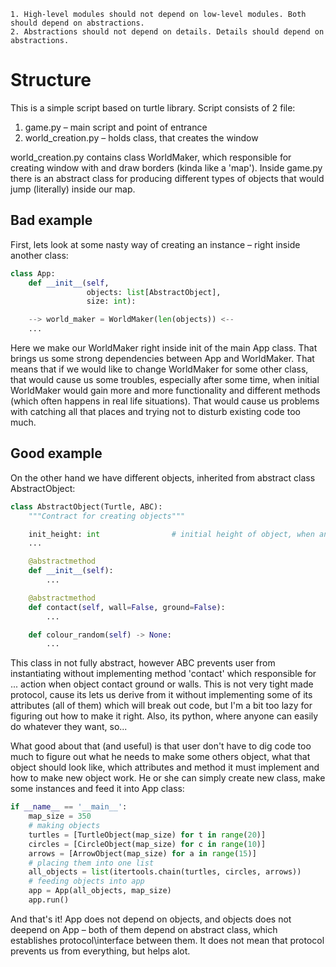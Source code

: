 ```
1. High-level modules should not depend on low-level modules. Both should depend on abstractions.
2. Abstractions should not depend on details. Details should depend on abstractions.
```

# Structure

This is a simple script based on turtle library. Script consists of 2 file:

1. game.py – main script and point of entrance
2. world_creation.py – holds class, that creates the window

world_creation.py contains class WorldMaker, which responsible for creating window with and draw borders
(kinda like a 'map'). Inside game.py there is an abstract class for producing different types of objects
that would jump (literally) inside our map.

## Bad example

First, lets look at some nasty way of creating an instance – right inside another class:

```python
class App:
    def __init__(self,
                 objects: list[AbstractObject],
                 size: int):

    --> world_maker = WorldMaker(len(objects)) <--
    ...
```

Here we make our WorldMaker right inside init of the main App class. That brings us some strong dependencies 
between App and WorldMaker. That means that if we would like to change WorldMaker for some other class, that
would cause us some troubles, especially after some time, when initial WorldMaker would gain more and more
functionality and different methods (which often happens in real life situations). That would cause us problems
with catching all that places and trying not to disturb existing code too much.

## Good example

On the other hand we have different objects, inherited from abstract class AbstractObject:

```python
class AbstractObject(Turtle, ABC):
    """Contract for creating objects"""

    init_height: int                # initial height of object, when animation begins
    ...

    @abstractmethod
    def __init__(self):
        ...

    @abstractmethod
    def contact(self, wall=False, ground=False):
        ...

    def colour_random(self) -> None:
        ...
```

This class in not fully abstract, however ABC prevents user from instantiating without implementing method
'contact' which responsible for ... action when object contact ground or walls. This is not very tight made
protocol, cause its lets us derive from it without implementing some of its attributes (all of them)
which will break out code, but I'm a bit too lazy for figuring out how to make it right. Also, its python,
where anyone can easily do whatever they want, so...

What good about that (and useful) is that user don't have to dig code too much to figure out what he needs to
make some others object, what that object should look like, which attributes and method it must implement and
how to make new object work. He or she can simply create new class, make some instances and feed it into App
class:

```python
if __name__ == '__main__':
    map_size = 350
    # making objects
    turtles = [TurtleObject(map_size) for t in range(20)]
    circles = [CircleObject(map_size) for c in range(10)]
    arrows = [ArrowObject(map_size) for a in range(15)]
    # placing them into one list
    all_objects = list(itertools.chain(turtles, circles, arrows))
    # feeding objects into app
    app = App(all_objects, map_size)
    app.run()
```

And that's it! App does not depend on objects, and objects does not deepend on App – both of them depend on
abstract class, which establishes protocol\interface between them. It does not mean that protocol prevents
us from everything, but helps alot.